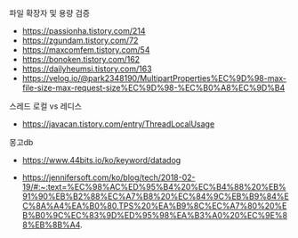 


파일 확장자 및 용량 검증
- https://passionha.tistory.com/214
- https://zgundam.tistory.com/72
- https://maxcomfem.tistory.com/54
- https://bonoken.tistory.com/162
- https://dailyheumsi.tistory.com/163
- https://velog.io/@park2348190/MultipartProperties%EC%9D%98-max-file-size-max-request-size%EC%9D%98-%EC%B0%A8%EC%9D%B4


스레드 로컬 vs 레디스
- https://javacan.tistory.com/entry/ThreadLocalUsage

몽고db

- https://www.44bits.io/ko/keyword/datadog

- https://jennifersoft.com/ko/blog/tech/2018-02-19/#:~:text=%EC%98%AC%ED%95%B4%20%EC%B4%88%20%EB%91%90%EB%B2%88%EC%A7%B8%20%EC%84%9C%EB%B9%84%EC%8A%A4%EA%B0%80,TPS%20%EA%B9%8C%EC%A7%80%20%EB%B0%9C%EC%83%9D%ED%95%98%EA%B3%A0%20%EC%9E%88%EB%8B%A4.